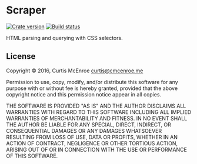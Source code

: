 # Scraper

[![Crate version][crate-badge]][crate]
[![Build status][travis-badge]][travis]

[crate]: https://crates.io/crates/scraper
[travis]: https://travis-ci.org/programble/scraper
[crate-badge]: https://img.shields.io/crates/v/scraper.svg
[travis-badge]: https://img.shields.io/travis/programble/scraper/master.svg

HTML parsing and querying with CSS selectors.

## License

Copyright © 2016, Curtis McEnroe <curtis@cmcenroe.me>

Permission to use, copy, modify, and/or distribute this software for any
purpose with or without fee is hereby granted, provided that the above
copyright notice and this permission notice appear in all copies.

THE SOFTWARE IS PROVIDED "AS IS" AND THE AUTHOR DISCLAIMS ALL WARRANTIES
WITH REGARD TO THIS SOFTWARE INCLUDING ALL IMPLIED WARRANTIES OF
MERCHANTABILITY AND FITNESS. IN NO EVENT SHALL THE AUTHOR BE LIABLE FOR
ANY SPECIAL, DIRECT, INDIRECT, OR CONSEQUENTIAL DAMAGES OR ANY DAMAGES
WHATSOEVER RESULTING FROM LOSS OF USE, DATA OR PROFITS, WHETHER IN AN
ACTION OF CONTRACT, NEGLIGENCE OR OTHER TORTIOUS ACTION, ARISING OUT OF
OR IN CONNECTION WITH THE USE OR PERFORMANCE OF THIS SOFTWARE.
